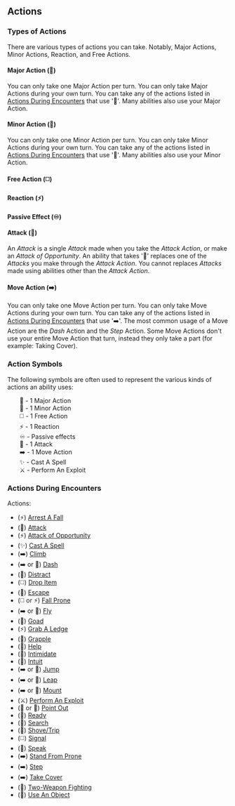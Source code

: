 ## Actions

### Types of Actions

There are various types of actions you can take. Notably, Major Actions, Minor Actions, Reaction, and Free Actions.

#### Major Action (🔷)

You can only take one Major Action per turn. You can only take Major Actions during your own turn. You can take any of the actions listed in [Actions During Encounters](#actions-during-encounters) that use '🔷'. Many abilities also use your Major Action.

#### Minor Action (🔵)

You can only take one Minor Action per turn. You can only take Minor Actions during your own turn. You can take any of the actions listed in [Actions During Encounters](#actions-during-encounters) that use '🔵'. Many abilities also use your Minor Action.

#### Free Action (◻️)

#### Reaction (⚡)

#### Passive Effect (♾️)

#### Attack (🔺)

An *Attack* is a single *Attack* made when you take the *Attack Action*, or make an *Attack of Opportunity*. An ability that takes '🔺' replaces one of the *Attacks* you make through the *Attack Action*. You cannot replaces *Attacks* made using abilities other than the *Attack Action*.

#### Move Action (➡️)

You can only take one Move Action per turn. You can only take Move Actions during your own turn. You can take any of the actions listed in [Actions During Encounters](#actions-during-encounters) that use '➡️'. The most common usage of a Move Action are the *Dash* Action and the *Step* Action. Some Move Actions don't use your entire Move Action that turn, instead they only take a part (for example: Taking Cover).

### Action Symbols

The following symbols are often used to represent the various kinds of actions an ability uses:

&emsp;&emsp;🔷 - 1 Major Action  
&emsp;&emsp;🔵 - 1 Minor Action  
&emsp;&emsp;◻️ - 1 Free Action  
&emsp;&emsp;⚡ - 1 Reaction  
&emsp;&emsp;♾️ - Passive effects  
&emsp;&emsp;🔺 - 1 Attack  
&emsp;&emsp;➡️ - 1 Move Action  
&emsp;&emsp;✨ - Cast A Spell  
&emsp;&emsp;⚔️ - Perform An Exploit  

### Actions During Encounters

Actions:
* (⚡) [Arrest A Fall](./Actions/Arrest%20A%20Fall.md)
* (🔷) [Attack](./Actions/Attack.md)
* (⚡) [Attack of Opportunity](./Actions/Attacks%20of%20Opportunity.md)
* (✨) [Cast A Spell](./Actions/Cast%20A%20Spell.md)
* (➡️) [Climb](./Actions/Climb.md)
* (➡️ or 🔷) [Dash](./Actions/Dash.md)
* (🔷) [Distract](./Actions/Distract.md)
* (◻️) [Drop Item](./Actions/Drop%20Item.md)
* (🔷) [Escape](./Actions/Escape.md)
* (◻️ or ⚡) [Fall Prone](./Actions/Fall%20Prone.md)
* (➡️ or 🔷) [Fly](./Actions/Fly.md)
* (🔺) [Goad](./Actions/Goad.md)
* (⚡) [Grab A Ledge](./Actions/Grab%20A%20Ledge.md)
* (🔺) [Grapple](./Actions/Grapple.md)
* (🔷) [Help](./Actions/Help.md)
* (🔺) [Intimidate](./Actions/Intimidate.md)
* (🔷) [Intuit](./Actions/Intuit.md)
* (➡️ or 🔷) [Jump](./Actions/Jump.md)
* (➡️ or 🔵) [Leap](./Actions/Leap.md)
* (➡️ or 🔷) [Mount](./Actions/Mount.md)
* (⚔️) [Perform An Exploit](./Actions/Perform%20An%20Exploit.md)
* (🔷 or 🔵) [Point Out](./Actions/Point%20Out.md)
* (🔷) [Ready](./Actions/Ready.md)
* (🔷) [Search](./Actions/Search.md)
* (🔺) [Shove/Trip](./Actions/Shove%20or%20Trip.md)
* (◻️) [Signal](./Actions/Signal.md)
* (🔷) [Speak](./Actions/Speak.md)
* (➡️) [Stand From Prone](./Actions/Stand%20From%20Prone.md)
* (➡️) [Step](./Actions/Step.md)
* (➡️) [Take Cover](./Actions/Take%20Cover.md)
* (🔵) [Two-Weapon Fighting](./Actions/Two-Weapon%20Fighting.md)
* (🔷) [Use An Object](./Actions/Use%20An%20Object.md)


